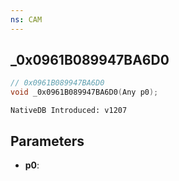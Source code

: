 ```yaml
---
ns: CAM
---
```

## _0x0961B089947BA6D0

```c
// 0x0961B089947BA6D0
void _0x0961B089947BA6D0(Any p0);
```

```
NativeDB Introduced: v1207
```

## Parameters
* **p0**:
